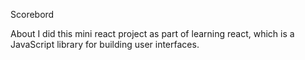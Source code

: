 Scorebord

About
I did this mini react project as part of learning react, which is a JavaScript library for building user interfaces. 
